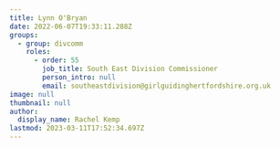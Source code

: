 ```yaml
---
title: Lynn O'Bryan
date: 2022-06-07T19:33:11.288Z
groups:
  - group: divcomm
    roles:
      - order: 55
        job_title: South East Division Commissioner
        person_intro: null
        email: southeastdivision@girlguidinghertfordshire.org.uk
image: null
thumbnail: null
author:
  display_name: Rachel Kemp
lastmod: 2023-03-11T17:52:34.697Z
---
```

